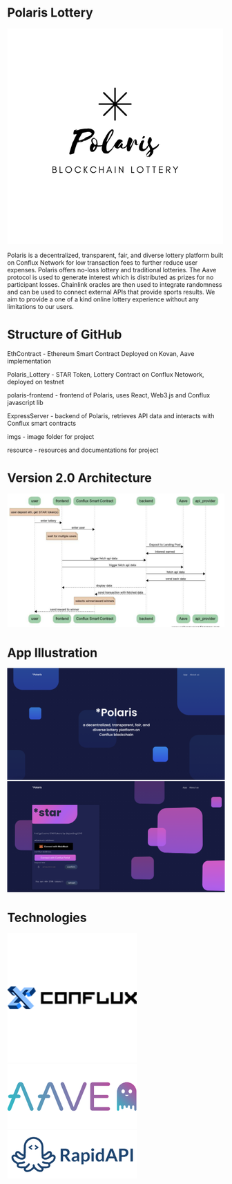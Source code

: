 # Polaris Lottery
![Polaris](./imgs/whitelogo.png)

Polaris is a decentralized, transparent, fair, and diverse lottery platform built on Conflux Network for low transaction fees to further reduce user expenses. Polaris offers no-loss lottery and traditional lotteries. The Aave protocol is used to generate interest which is distributed as prizes for no participant losses. Chainlink oracles are then used to integrate randomness and can be used to connect external APIs that provide sports results. We aim to provide a one of a kind online lottery experience without any limitations to our users. 

# Structure of GitHub

EthContract - Ethereum Smart Contract Deployed on Kovan, Aave implementation 

Polaris_Lottery - STAR Token, Lottery Contract on Conflux Netowork, deployed on testnet 

polaris-frontend - frontend of Polaris, uses React, Web3.js and Conflux javascript lib

ExpressServer - backend of Polaris, retrieves API data and interacts with Conflux smart contracts

imgs - image folder for project

resource - resources and documentations for project


# Version 2.0 Architecture
![Version 2.0 Architecture](./imgs/v2arc.PNG)


# App Illustration
![Landing-page](./imgs/landing-page-2.png)
![App-page](./imgs/app-page.png)


# Technologies
<img src="./imgs/conflux.png" width="300">
<img src="./imgs/aave.png" width="300">
<img src="./imgs/rapidapi.png" width="300">
